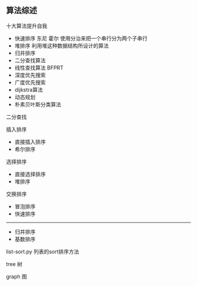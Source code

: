 ## 算法综述


十大算法提升自我

+ 快速排序 东尼 霍尔 使用分治来把一个串行分为两个子串行
+ 堆排序 利用堆这种数据结构所设计的算法
+ 归并排序
+ 二分查找算法
+ 线性查找算法 BFPRT
+ 深度优先搜索
+ 广度优先搜索
+ dijkstra算法
+ 动态规划
+ 朴素贝叶斯分类算法


二分查找

插入排序

+ 直接插入排序
+ 希尔排序

选择排序

+ 直接选择排序
+ 堆排序

交换排序

+ 冒泡排序
+ 快速排序

______

+ 归并排序
+ 基数排序

list-sort.py 列表的sort排序方法

tree 树

graph 图



